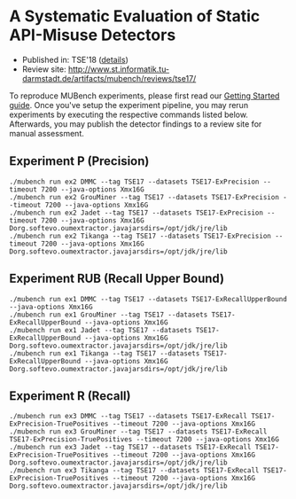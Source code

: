 # A Systematic Evaluation of Static API-Misuse Detectors

* Published in: TSE'18 ([details](http://sven-amann.de/publications/2018-03-A-Systematic-Evalution-of-Static-API-Misuse-Detectors/))
* Review site: http://www.st.informatik.tu-darmstadt.de/artifacts/mubench/reviews/tse17/

To reproduce MUBench experiments, please first read our [Getting Started guide](../../../#getting-started).
Once you've setup the experiment pipeline, you may rerun experiments by executing the respective commands listed below.
Afterwards, you may publish the detector findings to a review site for manual assessment.

## Experiment P (Precision)

    ./mubench run ex2 DMMC --tag TSE17 --datasets TSE17-ExPrecision --timeout 7200 --java-options Xmx16G
    ./mubench run ex2 GrouMiner --tag TSE17 --datasets TSE17-ExPrecision --timeout 7200 --java-options Xmx16G
    ./mubench run ex2 Jadet --tag TSE17 --datasets TSE17-ExPrecision --timeout 7200 --java-options Xmx16G Dorg.softevo.oumextractor.javajarsdirs=/opt/jdk/jre/lib
    ./mubench run ex2 Tikanga --tag TSE17 --datasets TSE17-ExPrecision --timeout 7200 --java-options Xmx16G Dorg.softevo.oumextractor.javajarsdirs=/opt/jdk/jre/lib

## Experiment RUB (Recall Upper Bound)

    ./mubench run ex1 DMMC --tag TSE17 --datasets TSE17-ExRecallUpperBound --java-options Xmx16G
    ./mubench run ex1 GrouMiner --tag TSE17 --datasets TSE17-ExRecallUpperBound --java-options Xmx16G
    ./mubench run ex1 Jadet --tag TSE17 --datasets TSE17-ExRecallUpperBound --java-options Xmx16G Dorg.softevo.oumextractor.javajarsdirs=/opt/jdk/jre/lib
    ./mubench run ex1 Tikanga --tag TSE17 --datasets TSE17-ExRecallUpperBound --java-options Xmx16G Dorg.softevo.oumextractor.javajarsdirs=/opt/jdk/jre/lib

## Experiment R (Recall)

    ./mubench run ex3 DMMC --tag TSE17 --datasets TSE17-ExRecall TSE17-ExPrecision-TruePositives --timeout 7200 --java-options Xmx16G
    ./mubench run ex3 GrouMiner --tag TSE17 --datasets TSE17-ExRecall TSE17-ExPrecision-TruePositives --timeout 7200 --java-options Xmx16G
    ./mubench run ex3 Jadet --tag TSE17 --datasets TSE17-ExRecall TSE17-ExPrecision-TruePositives --timeout 7200 --java-options Xmx16G Dorg.softevo.oumextractor.javajarsdirs=/opt/jdk/jre/lib
    ./mubench run ex3 Tikanga --tag TSE17 --datasets TSE17-ExRecall TSE17-ExPrecision-TruePositives --timeout 7200 --java-options Xmx16G Dorg.softevo.oumextractor.javajarsdirs=/opt/jdk/jre/lib
